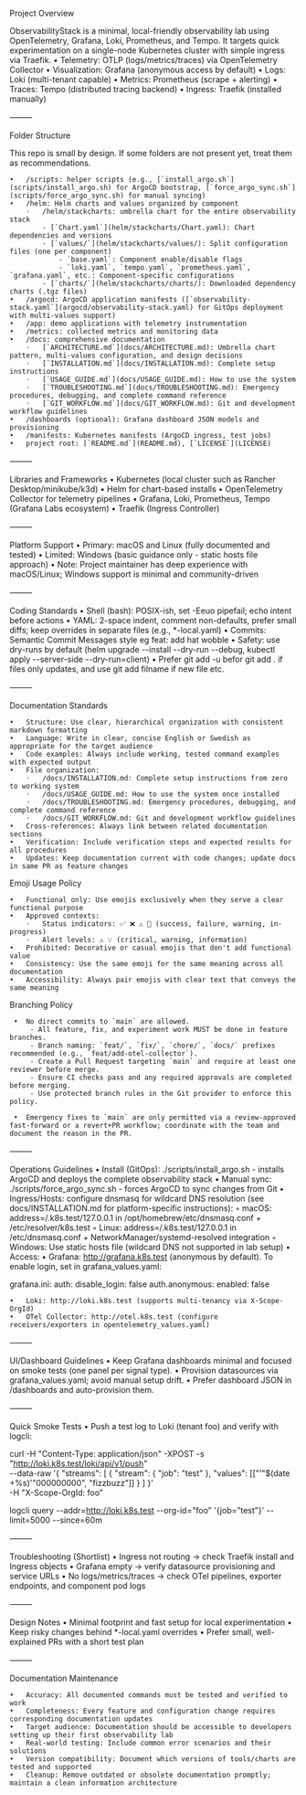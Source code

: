 Project Overview

ObservabilityStack is a minimal, local-friendly observability lab using OpenTelemetry, Grafana, Loki, Prometheus, and Tempo. It targets quick experimentation on a single-node Kubernetes cluster with simple ingress via Traefik.
	•	Telemetry: OTLP (logs/metrics/traces) via OpenTelemetry Collector
	•	Visualization: Grafana (anonymous access by default)
	•	Logs: Loki (multi-tenant capable)
	•	Metrics: Prometheus (scrape + alerting)
	•	Traces: Tempo (distributed tracing backend)
	•	Ingress: Traefik (installed manually)

⸻

Folder Structure

This repo is small by design. If some folders are not present yet, treat them as recommendations.

    •	/scripts: helper scripts (e.g., [`install_argo.sh`](scripts/install_argo.sh) for ArgoCD bootstrap, [`force_argo_sync.sh`](scripts/force_argo_sync.sh) for manual syncing)
    •	/helm: Helm charts and values organized by component
        ◦	/helm/stackcharts: umbrella chart for the entire observability stack
            - [`Chart.yaml`](helm/stackcharts/Chart.yaml): Chart dependencies and versions
            - [`values/`](helm/stackcharts/values/): Split configuration files (one per component)
                - `base.yaml`: Component enable/disable flags
                - `loki.yaml`, `tempo.yaml`, `prometheus.yaml`, `grafana.yaml`, etc.: Component-specific configurations
            - [`charts/`](helm/stackcharts/charts/): Downloaded dependency charts (.tgz files)
    •	/argocd: ArgoCD application manifests ([`observability-stack.yaml`](argocd/observability-stack.yaml) for GitOps deployment with multi-values support)
    •	/app: demo applications with telemetry instrumentation
    •	/metrics: collected metrics and monitoring data
    •	/docs: comprehensive documentation
        ◦	[`ARCHITECTURE.md`](docs/ARCHITECTURE.md): Umbrella chart pattern, multi-values configuration, and design decisions
        ◦	[`INSTALLATION.md`](docs/INSTALLATION.md): Complete setup instructions
        ◦	[`USAGE_GUIDE.md`](docs/USAGE_GUIDE.md): How to use the system
        ◦	[`TROUBLESHOOTING.md`](docs/TROUBLESHOOTING.md): Emergency procedures, debugging, and complete command reference
        ◦	[`GIT_WORKFLOW.md`](docs/GIT_WORKFLOW.md): Git and development workflow guidelines
    •	/dashboards (optional): Grafana dashboard JSON models and provisioning
    •	/manifests: Kubernetes manifests (ArgoCD ingress, test jobs)
    •	project root: [`README.md`](README.md), [`LICENSE`](LICENSE)

⸻

Libraries and Frameworks
	•	Kubernetes (local cluster such as Rancher Desktop/minikube/k3d)
	•	Helm for chart-based installs
	•	OpenTelemetry Collector for telemetry pipelines
	•	Grafana, Loki, Prometheus, Tempo (Grafana Labs ecosystem)
	•	Traefik (Ingress Controller)

⸻

Platform Support
	•	Primary: macOS and Linux (fully documented and tested)
	•	Limited: Windows (basic guidance only - static hosts file approach)
	•	Note: Project maintainer has deep experience with macOS/Linux; Windows support is minimal and community-driven

⸻

Coding Standards
	•	Shell (bash): POSIX-ish, set -Eeuo pipefail; echo intent before actions
	•	YAML: 2-space indent, comment non-defaults, prefer small diffs; keep overrides in separate files (e.g., *-local.yaml)
	•	Commits: Semantic Commit Messages style eg feat: add hat wobble
	•	Safety: use dry-runs by default (helm upgrade --install --dry-run --debug, kubectl apply --server-side --dry-run=client)
	•	Prefer git add -u befor git add . if files only updates, and use git add filname if new file etc.

⸻

Documentation Standards

	•	Structure: Use clear, hierarchical organization with consistent markdown formatting
	•	Language: Write in clear, concise English or Swedish as appropriate for the target audience
	•	Code examples: Always include working, tested command examples with expected output
	•	File organization:
		◦	/docs/INSTALLATION.md: Complete setup instructions from zero to working system
		◦	/docs/USAGE_GUIDE.md: How to use the system once installed
		◦	/docs/TROUBLESHOOTING.md: Emergency procedures, debugging, and complete command reference
		◦	/docs/GIT_WORKFLOW.md: Git and development workflow guidelines
	•	Cross-references: Always link between related documentation sections
	•	Verification: Include verification steps and expected results for all procedures
	•	Updates: Keep documentation current with code changes; update docs in same PR as feature changes

Emoji Usage Policy

	•	Functional only: Use emojis exclusively when they serve a clear functional purpose
	•	Approved contexts:
		◦	Status indicators: ✅ ❌ ⚠️ 🔄 (success, failure, warning, in-progress)
		◦	Alert levels: ⚠️ 💡 (critical, warning, information)
	•	Prohibited: Decorative or casual emojis that don't add functional value
	•	Consistency: Use the same emoji for the same meaning across all documentation
	•	Accessibility: Always pair emojis with clear text that conveys the same meaning

Branching Policy

	 •  No direct commits to `main` are allowed.
		 - All feature, fix, and experiment work MUST be done in feature branches.
		 - Branch naming: `feat/`, `fix/`, `chore/`, `docs/` prefixes recommended (e.g., `feat/add-otel-collector`).
		 - Create a Pull Request targeting `main` and require at least one reviewer before merge.
		 - Ensure CI checks pass and any required approvals are completed before merging.
		 - Use protected branch rules in the Git provider to enforce this policy.

	 •  Emergency fixes to `main` are only permitted via a review-approved fast-forward or a revert+PR workflow; coordinate with the team and document the reason in the PR.

⸻

Operations Guidelines
	•	Install (GitOps): ./scripts/install_argo.sh - installs ArgoCD and deploys the complete observability stack
	•	Manual sync: ./scripts/force_argo_sync.sh - forces ArgoCD to sync changes from Git
	•	Ingress/Hosts: configure dnsmasq for wildcard DNS resolution (see docs/INSTALLATION.md for platform-specific instructions):
		◦	macOS: address=/.k8s.test/127.0.0.1 in /opt/homebrew/etc/dnsmasq.conf + /etc/resolver/k8s.test
		◦	Linux: address=/.k8s.test/127.0.0.1 in /etc/dnsmasq.conf + NetworkManager/systemd-resolved integration
		◦	Windows: Use static hosts file (wildcard DNS not supported in lab setup)
	•	Access:
	•	Grafana: http://grafana.k8s.test (anonymous by default). To enable login, set in grafana_values.yaml:

grafana.ini:
  auth:
    disable_login: false
  auth.anonymous:
    enabled: false


	•	Loki: http://loki.k8s.test (supports multi-tenancy via X-Scope-OrgId)
	•	OTel Collector: http://otel.k8s.test (configure receivers/exporters in opentelemetry_values.yaml)

⸻

UI/Dashboard Guidelines
	•	Keep Grafana dashboards minimal and focused on smoke tests (one panel per signal type).
	•	Provision datasources via grafana_values.yaml; avoid manual setup drift.
	•	Prefer dashboard JSON in /dashboards and auto-provision them.

⸻

Quick Smoke Tests
	•	Push a test log to Loki (tenant foo) and verify with logcli:

curl -H "Content-Type: application/json" -XPOST -s \
"http://loki.k8s.test/loki/api/v1/push" \
--data-raw '{
  "streams": [
    {
      "stream": { "job": "test" },
      "values": [["'"$(date +%s)'"000000000", "fizzbuzz"]]
    }
  ]
}' \
-H "X-Scope-OrgId: foo"

logcli query --addr=http://loki.k8s.test --org-id="foo" '{job="test"}' --limit=5000 --since=60m



⸻

Troubleshooting (Shortlist)
	•	Ingress not routing → check Traefik install and Ingress objects
	•	Grafana empty → verify datasource provisioning and service URLs
	•	No logs/metrics/traces → check OTel pipelines, exporter endpoints, and component pod logs

⸻

Design Notes
	•	Minimal footprint and fast setup for local experimentation
	•	Keep risky changes behind *-local.yaml overrides
	•	Prefer small, well-explained PRs with a short test plan

⸻

Documentation Maintenance

	•	Accuracy: All documented commands must be tested and verified to work
	•	Completeness: Every feature and configuration change requires corresponding documentation updates
	•	Target audience: Documentation should be accessible to developers setting up their first observability lab
	•	Real-world testing: Include common error scenarios and their solutions
	•	Version compatibility: Document which versions of tools/charts are tested and supported
	•	Cleanup: Remove outdated or obsolete documentation promptly; maintain a clean information architecture

